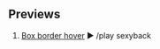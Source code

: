## Previews

01. [Box border hover](https://keemluvr.github.io/css-component-training/box-border-hover/main.html) ► /play sexyback

